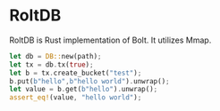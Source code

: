 # RoltDB
RoltDB is Rust implementation of Bolt.
It utilizes Mmap.

```rust
let db = DB::new(path);
let tx = db.tx(true);
let b = tx.create_bucket("test");
b.put(b"hello",b"hello world").unwrap();
let value = b.get(b"hello").unwrap();
assert_eq!(value, "hello world");
```

